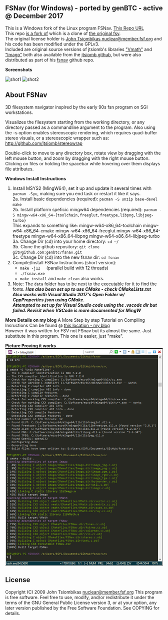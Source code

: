 ## FSNav (for Windows) - ported by genBTC - active @ December 2017
This is a Windows fork of the Linux program FSNav. [This Repo URL](https://github.com/genbtc/fsnav) <br>
This repo [is a fork of](https://github.com/jtsiomb/fsnav/) which is a clone of [the original fsv](http://fsv.sourceforge.net/). <br>
The original license holder is [John Tsiombikas <nuclear@member.fsf.org>](https://github.com/jtsiomb) and his code has been modified under the GPLv3. <br>
Included are original source versions of jtsiomb's libraries ["Vmath"](https://github.com/jtsiomb/libvmath) and ["Imago"](https://github.com/jtsiomb/libimago) both also available from the [jtsiomb github](https://github.com/jtsiomb/), but were also distributed as part of his [fsnav](https://github.com/jtsiomb/fsnav/) github repo. <br>

**Screenshots**

![shot1](http://nuclear.mutantstargoat.com/sw/misc/fsnav1_thumb.png)
![shot2](http://nuclear.mutantstargoat.com/sw/misc/fsnav2_thumb.png)

About FSNav
------------

3D filesystem navigator inspired by the early 90s fsn program on SGI workstations.

Visualizes the filesystem starting from the working directory, or any directory passed as a commandline argument to the program. Also using the -s option enables stereoscopic rendering, which requires quad-buffer stereo visuals, or a stereoscopic wrapper such as: http://github.com/jtsiomb/stereowrap

Double-click to move to any directory box, rotate view by dragging with the left mouse button, and zoom by dragging with the right mouse button. 
Clicking on files or holding the spacebar while hovering over them displays file attributes.

**Windows Install Instructions**

1. Install MSYS2 (MingW64), set it up and update it several times with `pacman -Syu`, making sure you end task or restart it like it says.<br>
2a. Install basic dependencies (required): `pacman -S unzip base-devel make` <br>
2b. Install platform speficic mingw64 dependencies (required): `pacman -S mingw-w64-x86_64-{toolchain,freeglut,freetype,libpng,libjpeg-turbo}` <br>
This expands to something like: mingw-w64-x86_64-toolchain mingw-w64-x86_64-cmake mingw-w64-x86_64-freeglut mingw-w64-x86_64-freetype mingw-w64-x86_64-libpng mingw-w64-x86_64-libjpeg-turbo <br>
3a. Change Dir (cd) into your home directory: `cd ~/` <br>
3b. Clone the github repository: `git clone git@github.com:genbtc/fsnav.git` <br>
3c. Change Dir (cd) into the new fsnav dir: `cd fsnav` <br>
4. Compile/Install FSNav Instructions (short version):
	- `make -j12`       &nbsp;&nbsp;&nbsp;&nbsp;(parallel build with 12 threads)
	- `./fsnav.exe`
    - `make install` and `make clean` also works.
5. Note: The `data` folder has to be next to the executable for it to find the fonts.
***Has also been set up to use CMake - check CMakeLists.txt*** <br>
***Also works with Visual Studio 2017's Open Folder w/ CppProperties.json using CMake.*** <br>
***Attempted to set up for Visual Studio code using the .vscode dir but failed. Revisit when VSCode is more documented for MingW*** <br>

**More Details on my blog**
A More Step by step Tutorial on Compiling Insructions Can be found @ [this location - my blog](https://mrlithium.blogspot.com/2017/07/compiling-fsv-jurassic-park-program-on.html) <br>
However it was written for FSV not FSnav but its almost the same. Just substitute in this program. This one is easier, just "make".

**Picture Proving it works**
![MingWCompiles](/BuildingFSNav-with-Cmake-MingW.png?raw=true "MingW Compiles on Windows OK") <br>

License
------------

Copyright (C) 2009 John Tsiombikas nuclear@member.fsf.org This program is free software. Feel free to use, modify, and/or redistribute it under the terms of the GNU General Public License version 3, or at your option, any later version published by the Free Software Foundation. See COPYING for details.